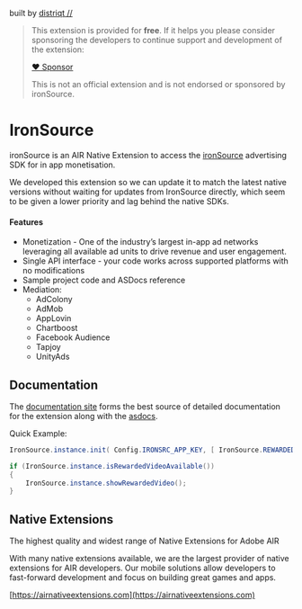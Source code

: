 built by [distriqt //](https://airnativeextensions.com) 



>
> This extension is provided for **free**. If it helps you please consider sponsoring the developers to continue support and development of the extension:
>
> [:heart: Sponsor](https://github.com/sponsors/marchbold)
>
> This is not an official extension and is not endorsed or sponsored by ironSource.
>


# IronSource

ironSource is an AIR Native Extension to access the [ironSource](https://www.is.com/) advertising SDK for in app monetisation.

We developed this extension so we can update it to match the latest native versions without waiting for updates from IronSource directly, which seem to be given a lower priority and lag behind the native SDKs.



#### Features

- Monetization - One of the industry’s largest in-app ad networks leveraging all available ad units to drive revenue and user engagement.
- Single API interface - your code works across supported platforms with no modifications
- Sample project code and ASDocs reference
- Mediation:
  - AdColony
  - AdMob
  - AppLovin
  - Chartboost
  - Facebook Audience
  - Tapjoy
  - UnityAds



## Documentation

The [documentation site](https://docs.airnativeextensions.com/docs/ironsource/) forms the best source of detailed documentation for the extension along with the [asdocs](https://docs.airnativeextensions.com/asdocs/ironsource/). 


Quick Example: 

```actionscript
IronSource.instance.init( Config.IRONSRC_APP_KEY, [ IronSource.REWARDED_VIDEO ] );

if (IronSource.instance.isRewardedVideoAvailable())
{
    IronSource.instance.showRewardedVideo();
}
```



## Native Extensions

The highest quality and widest range of Native Extensions for Adobe AIR

With many native extensions available, we are the largest provider of native extensions for AIR developers. 
Our mobile solutions allow developers to fast-forward development and focus on building great games and apps.

[https://airnativeextensions.com](https://airnativeextensions.com)



